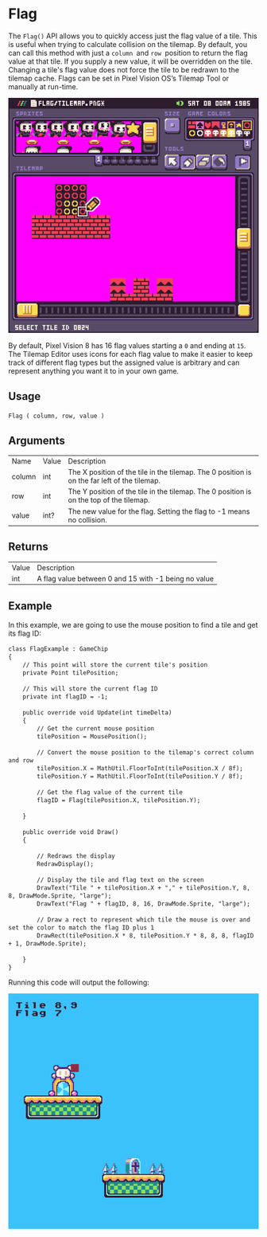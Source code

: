 # Flag

The `Flag()` API allows you to quickly access just the flag value of a tile. This is useful when trying to calculate collision on the tilemap. By default, you can call this method with just a `column `and `row `position to return the flag value at that tile. If you supply a new value, it will be overridden on the tile. Changing a tile's flag value does not force the tile to be redrawn to the tilemap cache. Flags can be set in Pixel Vision OS’s Tilemap Tool or manually at run-time.

<p style="text-align:center"><img src="images/Flag_image_0.png" /></p>

By default, Pixel Vision 8 has 16 flag values starting a `0` and ending at `15`. The Tilemap Editor uses icons for each flag value to make it easier to keep track of different flag types but the assigned value is arbitrary and can represent anything you want it to in your own game.

## Usage

`Flag ( column, row, value )`

## Arguments

<table>
  <tr>
    <td>Name</td>
    <td>Value</td>
    <td>Description</td>
  </tr>
  <tr>
    <td>column</td>
    <td>int</td>
    <td>The X position of the tile in the tilemap. The 0 position is on the far left of the tilemap.</td>
  </tr>
  <tr>
    <td>row</td>
    <td>int</td>
    <td>The Y position of the tile in the tilemap. The 0 position is on the top of the tilemap.</td>
  </tr>
  <tr>
    <td>value</td>
    <td>int?</td>
    <td>The new value for the flag. Setting the flag to -1 means no collision.</td>
  </tr>
</table>


## Returns

<table>
  <tr>
    <td>Value</td>
    <td>Description</td>
  </tr>
  <tr>
    <td>int</td>
    <td>A flag value between 0 and 15 with -1 being no value</td>
  </tr>
</table>


## Example

In this example, we are going to use the mouse position to find a tile and get its flag ID:

    class FlagExample : GameChip
    {
        // This point will store the current tile's position
        private Point tilePosition;

        // This will store the current flag ID
        private int flagID = -1;

        public override void Update(int timeDelta)
        {
            // Get the current mouse position
            tilePosition = MousePosition();

            // Convert the mouse position to the tilemap's correct column and row
            tilePosition.X = MathUtil.FloorToInt(tilePosition.X / 8f);
            tilePosition.Y = MathUtil.FloorToInt(tilePosition.Y / 8f);

            // Get the flag value of the current tile
            flagID = Flag(tilePosition.X, tilePosition.Y);

        }

        public override void Draw()
        {

            // Redraws the display
            RedrawDisplay();

            // Display the tile and flag text on the screen
            DrawText("Tile " + tilePosition.X + "," + tilePosition.Y, 8, 8, DrawMode.Sprite, "large");
            DrawText("Flag " + flagID, 8, 16, DrawMode.Sprite, "large");

            // Draw a rect to represent which tile the mouse is over and set the color to match the flag ID plus 1
            DrawRect(tilePosition.X * 8, tilePosition.Y * 8, 8, 8, flagID + 1, DrawMode.Sprite);

        }
    }

Running this code will output the following:

<p style="text-align:center"><img src="images/FlagOutput_image_0.png" /></p>


